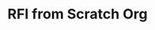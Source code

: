 # RFI from Scratch Org

<div id="lightning"></div>

<script type="text/javascript" src="https://force-nosoftware-8295-dev-ed.scratch.lightning.force.com/lightning/lightning.out.js"></script>

<script type="text/javascript">
$Lightning.use("c:requestForInformationApp", function() {
        $Lightning.createComponent(
             "c:requestForInformationForm",
             {"rfi_controller":"RFI Controller 0000"},
             "lightning",
             function(cmp) {
                console.log("LWC Component Created.");
             } 
      );
    },
    'https://force-nosoftware-8295-dev-ed.scratch.my.site.com/Admissions'
);
</script>
